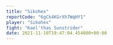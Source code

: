 ```yaml
---
title: "Sikohex"
reportCode: "6gCk4KGrXh7WqHY1"
player: "Sikohex"
fight: "Kael'thas Sunstrider"
date: 2021-11-10T19:47:04.454000+00:00
---
```

